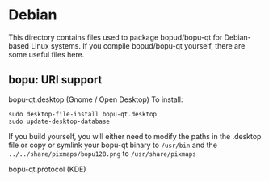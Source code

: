 
Debian
====================
This directory contains files used to package bopud/bopu-qt
for Debian-based Linux systems. If you compile bopud/bopu-qt yourself, there are some useful files here.

## bopu: URI support ##


bopu-qt.desktop  (Gnome / Open Desktop)
To install:

	sudo desktop-file-install bopu-qt.desktop
	sudo update-desktop-database

If you build yourself, you will either need to modify the paths in
the .desktop file or copy or symlink your bopu-qt binary to `/usr/bin`
and the `../../share/pixmaps/bopu128.png` to `/usr/share/pixmaps`

bopu-qt.protocol (KDE)

